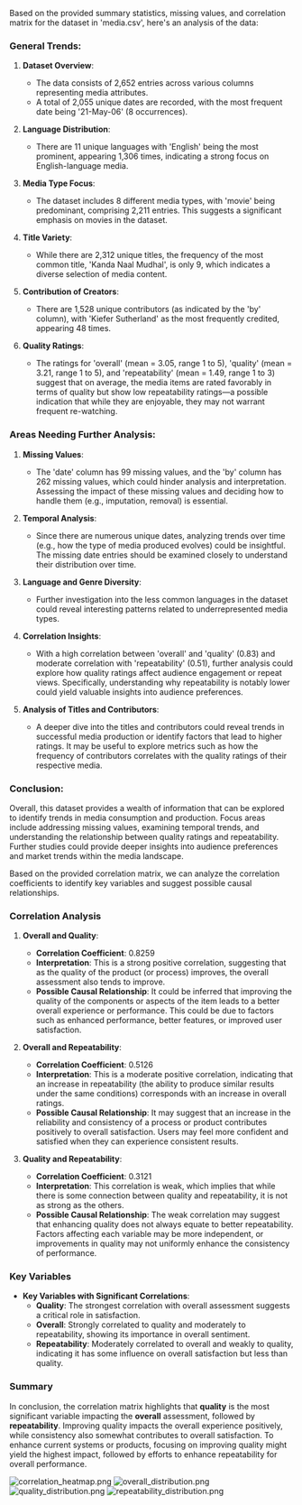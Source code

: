 Based on the provided summary statistics, missing values, and correlation matrix for the dataset in 'media.csv', here's an analysis of the data:

### General Trends:

1. **Dataset Overview**:
   - The data consists of 2,652 entries across various columns representing media attributes.
   - A total of 2,055 unique dates are recorded, with the most frequent date being '21-May-06' (8 occurrences).

2. **Language Distribution**:
   - There are 11 unique languages with 'English' being the most prominent, appearing 1,306 times, indicating a strong focus on English-language media.

3. **Media Type Focus**:
   - The dataset includes 8 different media types, with 'movie' being predominant, comprising 2,211 entries. This suggests a significant emphasis on movies in the dataset.

4. **Title Variety**:
   - While there are 2,312 unique titles, the frequency of the most common title, 'Kanda Naal Mudhal', is only 9, which indicates a diverse selection of media content.

5. **Contribution of Creators**:
   - There are 1,528 unique contributors (as indicated by the 'by' column), with 'Kiefer Sutherland' as the most frequently credited, appearing 48 times.

6. **Quality Ratings**:
   - The ratings for 'overall' (mean = 3.05, range 1 to 5), 'quality' (mean = 3.21, range 1 to 5), and 'repeatability' (mean = 1.49, range 1 to 3) suggest that on average, the media items are rated favorably in terms of quality but show low repeatability ratings—a possible indication that while they are enjoyable, they may not warrant frequent re-watching.

### Areas Needing Further Analysis:

1. **Missing Values**:
   - The 'date' column has 99 missing values, and the 'by' column has 262 missing values, which could hinder analysis and interpretation. Assessing the impact of these missing values and deciding how to handle them (e.g., imputation, removal) is essential.

2. **Temporal Analysis**:
   - Since there are numerous unique dates, analyzing trends over time (e.g., how the type of media produced evolves) could be insightful. The missing date entries should be examined closely to understand their distribution over time.

3. **Language and Genre Diversity**:
   - Further investigation into the less common languages in the dataset could reveal interesting patterns related to underrepresented media types.

4. **Correlation Insights**:
   - With a high correlation between 'overall' and 'quality' (0.83) and moderate correlation with 'repeatability' (0.51), further analysis could explore how quality ratings affect audience engagement or repeat views. Specifically, understanding why repeatability is notably lower could yield valuable insights into audience preferences.

5. **Analysis of Titles and Contributors**:
   - A deeper dive into the titles and contributors could reveal trends in successful media production or identify factors that lead to higher ratings. It may be useful to explore metrics such as how the frequency of contributors correlates with the quality ratings of their respective media.

### Conclusion:
Overall, this dataset provides a wealth of information that can be explored to identify trends in media consumption and production. Focus areas include addressing missing values, examining temporal trends, and understanding the relationship between quality ratings and repeatability. Further studies could provide deeper insights into audience preferences and market trends within the media landscape.

Based on the provided correlation matrix, we can analyze the correlation coefficients to identify key variables and suggest possible causal relationships.

### Correlation Analysis
1. **Overall and Quality**:
   - **Correlation Coefficient**: 0.8259
   - **Interpretation**: This is a strong positive correlation, suggesting that as the quality of the product (or process) improves, the overall assessment also tends to improve.
   - **Possible Causal Relationship**: It could be inferred that improving the quality of the components or aspects of the item leads to a better overall experience or performance. This could be due to factors such as enhanced performance, better features, or improved user satisfaction.

2. **Overall and Repeatability**:
   - **Correlation Coefficient**: 0.5126
   - **Interpretation**: This is a moderate positive correlation, indicating that an increase in repeatability (the ability to produce similar results under the same conditions) corresponds with an increase in overall ratings.
   - **Possible Causal Relationship**: It may suggest that an increase in the reliability and consistency of a process or product contributes positively to overall satisfaction. Users may feel more confident and satisfied when they can experience consistent results.

3. **Quality and Repeatability**:
   - **Correlation Coefficient**: 0.3121
   - **Interpretation**: This correlation is weak, which implies that while there is some connection between quality and repeatability, it is not as strong as the others.
   - **Possible Causal Relationship**: The weak correlation may suggest that enhancing quality does not always equate to better repeatability. Factors affecting each variable may be more independent, or improvements in quality may not uniformly enhance the consistency of performance.

### Key Variables
- **Key Variables with Significant Correlations**:
  - **Quality**: The strongest correlation with overall assessment suggests a critical role in satisfaction.
  - **Overall**: Strongly correlated to quality and moderately to repeatability, showing its importance in overall sentiment.
  - **Repeatability**: Moderately correlated to overall and weakly to quality, indicating it has some influence on overall satisfaction but less than quality.

### Summary
In conclusion, the correlation matrix highlights that **quality** is the most significant variable impacting the **overall** assessment, followed by **repeatability**. Improving quality impacts the overall experience positively, while consistency also somewhat contributes to overall satisfaction. To enhance current systems or products, focusing on improving quality might yield the highest impact, followed by efforts to enhance repeatability for overall performance.

![correlation_heatmap.png](correlation_heatmap.png)
![overall_distribution.png](overall_distribution.png)
![quality_distribution.png](quality_distribution.png)
![repeatability_distribution.png](repeatability_distribution.png)